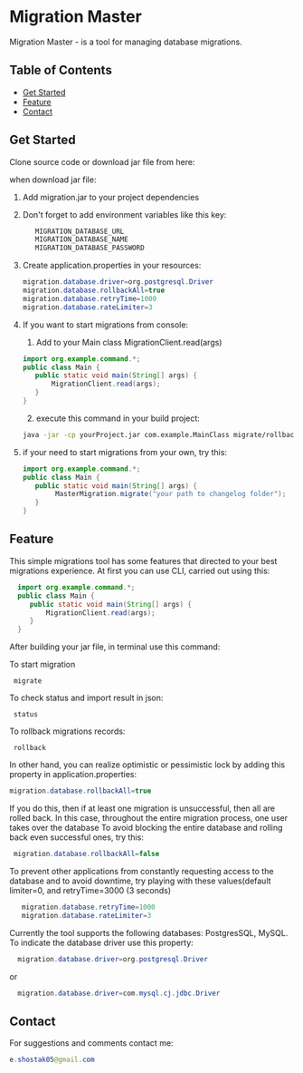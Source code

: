 # Migration Master
Migration Master - is a tool for managing database migrations.

## Table of Contents
- [Get Started](#get-started)
- [Feature](#feature)
- [Contact](#logging)


## Get Started
Clone source code or download jar file from here: 

when download jar file:
1) Add migration.jar to your project dependencies
2) Don't forget to add environment variables like this key:
    ```java
       MIGRATION_DATABASE_URL
       MIGRATION_DATABASE_NAME
       MIGRATION_DATABASE_PASSWORD
    ```
3) Create application.properties in your resources:
      ```java
      migration.database.driver=org.postgresql.Driver
      migration.database.rollbackAll=true
      migration.database.retryTime=1000
      migration.database.rateLimiter=3
    ```
4) If you want to start migrations from console: 
    
    1) Add to your Main class MigrationClient.read(args)
    ````java
    import org.example.command.*;
    public class Main {
       public static void main(String[] args) {
           MigrationClient.read(args);
       }
    }
   ````
    2) execute this command in your build project:
   
    ```bash
    java -jar -cp yourProject.jar com.example.MainClass migrate/rollback/status
    ```
5) if your need to start migrations from your own, try this:
    ````java
    import org.example.command.*;
    public class Main {
       public static void main(String[] args) {
            MasterMigration.migrate("your path to changelog folder");
       }
    }
   ````
    

## Feature
   This simple migrations tool has some features that directed to your best migrations experience.
At first you can use CLI, carried out using this:
 
  ````java
    import org.example.command.*;
    public class Main {
       public static void main(String[] args) {
           MigrationClient.read(args);
       }
    }
   ````
After building your jar file, in terminal use this command:

To start migration

     migrate

To check status and import result in json:

     status

To rollback migrations records:

     rollback


  In other hand, you can realize optimistic or pessimistic lock by adding this property in application.properties:
  ````java
  migration.database.rollbackAll=true
   ````
  If you do this, then if at least one migration is unsuccessful, then all are rolled back. In this case, throughout the entire migration process, one user takes over the database
To avoid blocking the entire database and rolling back even successful ones, try this:
 ````java
  migration.database.rollbackAll=false
   ````
  To prevent other applications from constantly requesting access to the database and to avoid downtime, try playing with these values ​​(default limiter=0, and retryTime=3000 (3 seconds)
 ````java
    migration.database.retryTime=1000
    migration.database.rateLimiter=3
   ````

  Currently the tool supports the following databases: PostgresSQL, MySQL.
To indicate the database driver use this property:
 ````java
   migration.database.driver=org.postgresql.Driver
   ````
or

 ````java
   migration.database.driver=com.mysql.cj.jdbc.Driver
   ````
## Contact
For suggestions and comments сontact me:
````java
e.shostak05@gmail.com
   ````


